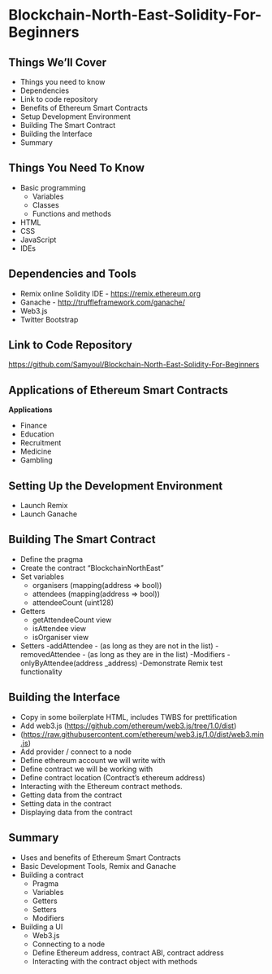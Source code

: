 # Blockchain-North-East-Solidity-For-Beginners

## Things We’ll Cover

- Things you need to know
- Dependencies
- Link to code repository
- Benefits of Ethereum Smart Contracts
- Setup Development Environment
- Building The Smart Contract
- Building the Interface
- Summary

## Things You Need To Know

- Basic programming
  - Variables
  - Classes
  - Functions and methods
- HTML
- CSS
- JavaScript
- IDEs

## Dependencies and Tools

- Remix online Solidity IDE - https://remix.ethereum.org
- Ganache - http://truffleframework.com/ganache/
- Web3.js
- Twitter Bootstrap

## Link to Code Repository

https://github.com/Samyoul/Blockchain-North-East-Solidity-For-Beginners

## Applications of Ethereum Smart Contracts

**Applications**
- Finance
- Education
- Recruitment
- Medicine
- Gambling

## Setting Up the Development Environment

- Launch Remix
- Launch Ganache

## Building The Smart Contract

- Define the pragma
- Create the contract “BlockchainNorthEast”
- Set variables
  - organisers (mapping(address => bool))
  - attendees (mapping(address => bool))
  - attendeeCount (uint128)
- Getters
  - getAttendeeCount view
  - isAttendee view
  - isOrganiser view
- Setters
   -addAttendee - (as long as they are not in the list)
   -removedAttendee - (as long as they are in the list)
 -Modifiers
   -onlyByAttendee(address _address)
 -Demonstrate Remix test functionality

## Building the Interface

- Copy in some boilerplate HTML, includes TWBS for prettification
- Add web3.js (https://github.com/ethereum/web3.js/tree/1.0/dist)
- (https://raw.githubusercontent.com/ethereum/web3.js/1.0/dist/web3.min.js)
- Add provider / connect to a node
- Define ethereum account we will write with
- Define contract we will be working with
- Define contract location (Contract’s ethereum address)
- Interacting with the Ethereum contract methods.
- Getting data from the contract
- Setting data in the contract
- Displaying data from the contract

## Summary

- Uses and benefits of Ethereum Smart Contracts
- Basic Development Tools, Remix and Ganache
- Building a contract
  - Pragma
  - Variables
  - Getters
  - Setters
  - Modifiers
- Building a UI
  - Web3.js
  - Connecting to a node
  - Define Ethereum address, contract ABI, contract address
  - Interacting with the contract object with methods
